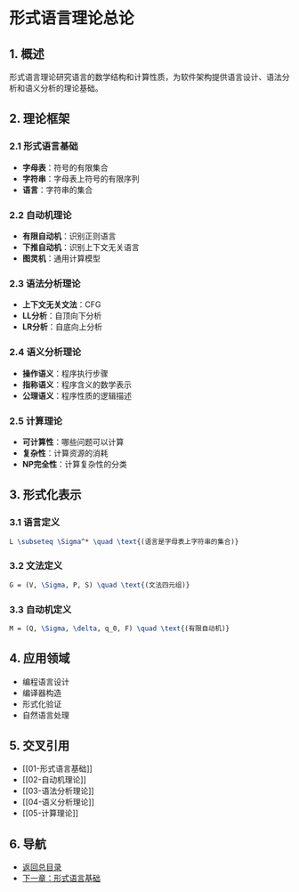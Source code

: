 # 形式语言理论总论

## 1. 概述

形式语言理论研究语言的数学结构和计算性质，为软件架构提供语言设计、语法分析和语义分析的理论基础。

## 2. 理论框架

### 2.1 形式语言基础

- **字母表**：符号的有限集合
- **字符串**：字母表上符号的有限序列
- **语言**：字符串的集合

### 2.2 自动机理论

- **有限自动机**：识别正则语言
- **下推自动机**：识别上下文无关语言
- **图灵机**：通用计算模型

### 2.3 语法分析理论

- **上下文无关文法**：CFG
- **LL分析**：自顶向下分析
- **LR分析**：自底向上分析

### 2.4 语义分析理论

- **操作语义**：程序执行步骤
- **指称语义**：程序含义的数学表示
- **公理语义**：程序性质的逻辑描述

### 2.5 计算理论

- **可计算性**：哪些问题可以计算
- **复杂性**：计算资源的消耗
- **NP完全性**：计算复杂性的分类

## 3. 形式化表示

### 3.1 语言定义

```latex
L \subseteq \Sigma^* \quad \text{(语言是字母表上字符串的集合)}
```

### 3.2 文法定义

```latex
G = (V, \Sigma, P, S) \quad \text{(文法四元组)}
```

### 3.3 自动机定义

```latex
M = (Q, \Sigma, \delta, q_0, F) \quad \text{(有限自动机)}
```

## 4. 应用领域

- 编程语言设计
- 编译器构造
- 形式化验证
- 自然语言处理

## 5. 交叉引用

- [[01-形式语言基础]]
- [[02-自动机理论]]
- [[03-语法分析理论]]
- [[04-语义分析理论]]
- [[05-计算理论]]

## 6. 导航

- [返回总目录](../README.md)
- [下一章：形式语言基础](01-形式语言基础.md)
